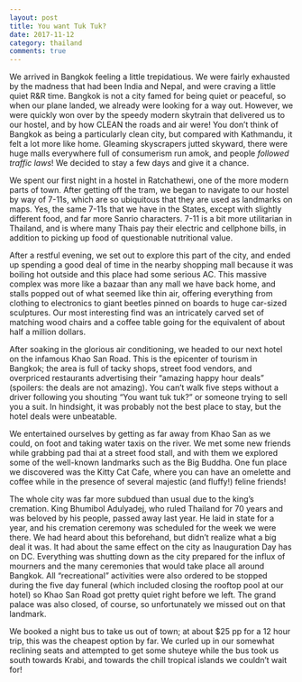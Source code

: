 ```yaml
---
layout: post
title: You want Tuk Tuk?
date: 2017-11-12
category: thailand
comments: true
---
```


We arrived in Bangkok feeling a little trepidatious.  We were fairly exhausted by the madness that had been India and Nepal, and were craving a little quiet R&R time.  Bangkok is not a city famed for being quiet or peaceful, so when our plane landed, we already were looking for a way out.  However, we were quickly won over by the speedy modern skytrain that delivered us to our hostel, and by how CLEAN the roads and air were!  You don’t think of Bangkok as being a particularly clean city, but compared with Kathmandu, it felt a lot more like home.  Gleaming skyscrapers jutted skyward, there were huge malls everywhere full of consumerism run amok, and people *followed traffic laws*!  We decided to stay a few days and give it a chance.

We spent our first night in a hostel in Ratchathewi, one of the more modern parts of town.  After getting off the tram, we began to navigate to our hostel by way of 7-11s, which are so ubiquitous that they are used as landmarks on maps. Yes, the same 7-11s that we have in the States, except with slightly different food, and far more Sanrio characters. 7-11 is a bit more utilitarian in Thailand, and is where many Thais pay their electric and cellphone bills, in addition to picking up food of questionable nutritional value.

After a restful evening, we set out to explore this part of the city, and ended up spending a good deal of time in the nearby shopping mall because it was boiling hot outside and this place had some serious AC. This massive complex was more like a bazaar than any mall we have back home, and stalls popped out of what seemed like thin air, offering everything from clothing to electronics to giant beetles pinned on boards to huge car-sized sculptures.  Our most interesting find was an intricately carved set of matching wood chairs and a coffee table going for the equivalent of about half a million dollars.

After soaking in the glorious air conditioning, we headed to our next hotel on the infamous Khao San Road.  This is the epicenter of tourism in Bangkok; the area is full of tacky shops, street food vendors, and overpriced restaurants advertising their “amazing happy hour deals” (spoilers: the deals are not amazing).  You can’t walk five steps without a driver following you shouting “You want tuk tuk?” or someone trying to sell you a suit.  In hindsight, it was probably not the best place to stay, but the hotel deals were unbeatable.

We entertained ourselves by getting as far away from Khao San as we could, on foot and taking water taxis on the river.  We met some new friends while grabbing pad thai at a street food stall, and with them we explored some of the well-known landmarks such as the Big Buddha. One fun place we discovered was the Kitty Cat Cafe, where you can have an omelette and coffee while in the presence of several majestic (and fluffy!) feline friends!

The whole city was far more subdued than usual due to the king’s cremation.  King Bhumibol Adulyadej, who ruled Thailand for 70 years and was beloved by his people, passed away last year.  He laid in state for a year, and his cremation ceremony was scheduled for the week we were there.  We had heard about this beforehand, but didn’t realize what a big deal it was.  It had about the same effect on the city as Inauguration Day has on DC.  Everything was shutting down as the city prepared for the influx of mourners and the many ceremonies that would take place all around Bangkok.  All “recreational” activities were also ordered to be stopped during the five day funeral (which included closing the rooftop pool at our hotel) so Khao San Road got pretty quiet right before we left.  The grand palace was also closed, of course, so unfortunately we missed out on that landmark.

We booked a night bus to take us out of town; at about $25 pp for a 12 hour trip, this was the cheapest option by far.  We curled up in our somewhat reclining seats and attempted to get some shuteye while the bus took us south towards Krabi, and towards the chill tropical islands we couldn’t wait for!
